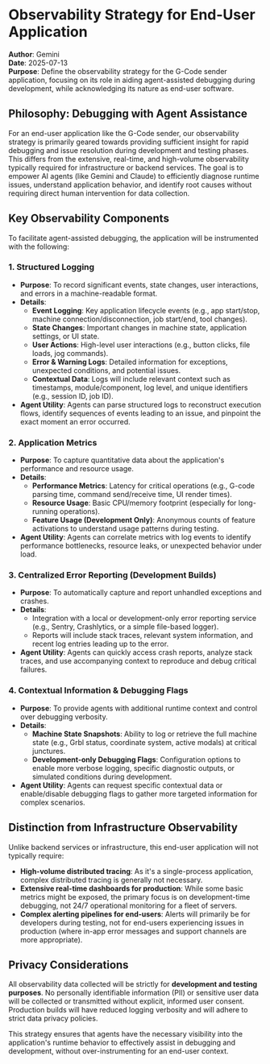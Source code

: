 # Observability Strategy for End-User Application

**Author**: Gemini  
**Date**: 2025-07-13  
**Purpose**: Define the observability strategy for the G-Code sender application, focusing on its role in aiding agent-assisted debugging during development, while acknowledging its nature as end-user software.

## Philosophy: Debugging with Agent Assistance

For an end-user application like the G-Code sender, our observability strategy is primarily geared towards providing sufficient insight for rapid debugging and issue resolution during development and testing phases. This differs from the extensive, real-time, and high-volume observability typically required for infrastructure or backend services. The goal is to empower AI agents (like Gemini and Claude) to efficiently diagnose runtime issues, understand application behavior, and identify root causes without requiring direct human intervention for data collection.

## Key Observability Components

To facilitate agent-assisted debugging, the application will be instrumented with the following:

### 1. Structured Logging

-   **Purpose**: To record significant events, state changes, user interactions, and errors in a machine-readable format.
-   **Details**:
    -   **Event Logging**: Key application lifecycle events (e.g., app start/stop, machine connection/disconnection, job start/end, tool changes).
    -   **State Changes**: Important changes in machine state, application settings, or UI state.
    -   **User Actions**: High-level user interactions (e.g., button clicks, file loads, jog commands).
    -   **Error & Warning Logs**: Detailed information for exceptions, unexpected conditions, and potential issues.
    -   **Contextual Data**: Logs will include relevant context such as timestamps, module/component, log level, and unique identifiers (e.g., session ID, job ID).
-   **Agent Utility**: Agents can parse structured logs to reconstruct execution flows, identify sequences of events leading to an issue, and pinpoint the exact moment an error occurred.

### 2. Application Metrics

-   **Purpose**: To capture quantitative data about the application's performance and resource usage.
-   **Details**:
    -   **Performance Metrics**: Latency for critical operations (e.g., G-code parsing time, command send/receive time, UI render times).
    -   **Resource Usage**: Basic CPU/memory footprint (especially for long-running operations).
    -   **Feature Usage (Development Only)**: Anonymous counts of feature activations to understand usage patterns during testing.
-   **Agent Utility**: Agents can correlate metrics with log events to identify performance bottlenecks, resource leaks, or unexpected behavior under load.

### 3. Centralized Error Reporting (Development Builds)

-   **Purpose**: To automatically capture and report unhandled exceptions and crashes.
-   **Details**:
    -   Integration with a local or development-only error reporting service (e.g., Sentry, Crashlytics, or a simple file-based logger).
    -   Reports will include stack traces, relevant system information, and recent log entries leading up to the error.
-   **Agent Utility**: Agents can quickly access crash reports, analyze stack traces, and use accompanying context to reproduce and debug critical failures.

### 4. Contextual Information & Debugging Flags

-   **Purpose**: To provide agents with additional runtime context and control over debugging verbosity.
-   **Details**:
    -   **Machine State Snapshots**: Ability to log or retrieve the full machine state (e.g., Grbl status, coordinate system, active modals) at critical junctures.
    -   **Development-only Debugging Flags**: Configuration options to enable more verbose logging, specific diagnostic outputs, or simulated conditions during development.
-   **Agent Utility**: Agents can request specific contextual data or enable/disable debugging flags to gather more targeted information for complex scenarios.

## Distinction from Infrastructure Observability

Unlike backend services or infrastructure, this end-user application will not typically require:
-   **High-volume distributed tracing**: As it's a single-process application, complex distributed tracing is generally not necessary.
-   **Extensive real-time dashboards for production**: While some basic metrics might be exposed, the primary focus is on development-time debugging, not 24/7 operational monitoring for a fleet of servers.
-   **Complex alerting pipelines for end-users**: Alerts will primarily be for developers during testing, not for end-users experiencing issues in production (where in-app error messages and support channels are more appropriate).

## Privacy Considerations

All observability data collected will be strictly for **development and testing purposes**. No personally identifiable information (PII) or sensitive user data will be collected or transmitted without explicit, informed user consent. Production builds will have reduced logging verbosity and will adhere to strict data privacy policies.

This strategy ensures that agents have the necessary visibility into the application's runtime behavior to effectively assist in debugging and development, without over-instrumenting for an end-user context.
